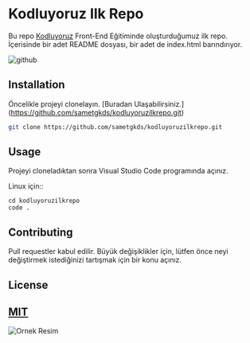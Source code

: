 # Kodluyoruz Ilk Repo

Bu repo [Kodluyoruz](https://www.kodluyoruz.org) Front-End Eğitiminde oluşturduğumuz ilk repo. İçerisinde bir adet README dosyası, bir adet de index.html barındırıyor.

![github](figures/github.png)

## Installation

Öncelikle projeyi clonelayın. [Buradan Ulaşabilirsiniz.] (https://github.com/sametgkds/kodluyoruzilkrepo.git)

```bash
git clone https://github.com/sametgkds/kodluyoruzilkrepo.git
```

## Usage

Projeyi cloneladıktan sonra Visual Studio Code programında açınız.

Linux için::
```linux
cd kodluyoruzilkrepo
code .
```

## Contributing
Pull requestler kabul edilir. Büyük değişiklikler için, lütfen önce neyi değiştirmek istediğinizi tartışmak için bir konu açınız.


## License
[MIT](https://choosealicense.com/licenses/mit/)
---
![Ornek Resim](https://avatars.githubusercontent.com/u/41105898?v=4)